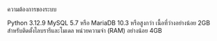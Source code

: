 ความต้องการของระบบ

Python 3.12.9
MySQL 5.7 หรือ MariaDB 10.3 หรือสูงกว่า
เนื้อที่ว่างอย่างน้อย 2GB สำหรับติดตั้งไลบรารีและโมเดล
หน่วยความจำ (RAM) อย่างน้อย 4GB
